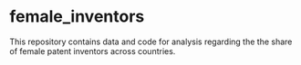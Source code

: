 # female_inventors
This repository contains data and code for analysis regarding the the share of female patent inventors across countries.

